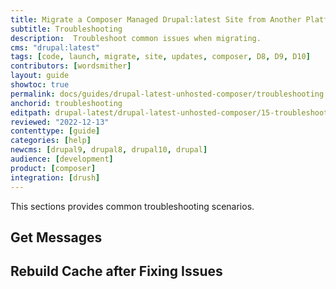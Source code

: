 ```yaml
---
title: Migrate a Composer Managed Drupal:latest Site from Another Platform
subtitle: Troubleshooting
description:  Troubleshoot common issues when migrating.
cms: "drupal:latest"
tags: [code, launch, migrate, site, updates, composer, D8, D9, D10]
contributors: [wordsmither]
layout: guide
showtoc: true
permalink: docs/guides/drupal-latest-unhosted-composer/troubleshooting
anchorid: troubleshooting
editpath: drupal-latest/drupal-latest-unhosted-composer/15-troubleshooting.md
reviewed: "2022-12-13"
contenttype: [guide]
categories: [help]
newcms: [drupal9, drupal8, drupal10, drupal]
audience: [development]
product: [composer]
integration: [drush]
---
```


This sections provides common troubleshooting scenarios.

## Get Messages

<Partial file="migrate/drupal-getmessage.md" />

## Rebuild Cache after Fixing Issues

<Partial file="migrate/drupal-rebuildcache.md" />

<Partial file="drupal-latest/troubleshooting-drush.md" />

<Partial file="drupal-latest/troubleshooting-general.md" />
